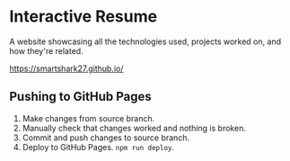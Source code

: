 # Interactive Resume

A website showcasing all the technologies used, projects worked on, and how they're related.

https://smartshark27.github.io/

## Pushing to GitHub Pages

1. Make changes from source branch.
1. Manually check that changes worked and nothing is broken.
1. Commit and push changes to source branch.
1. Deploy to GitHub Pages. `npm run deploy`.
